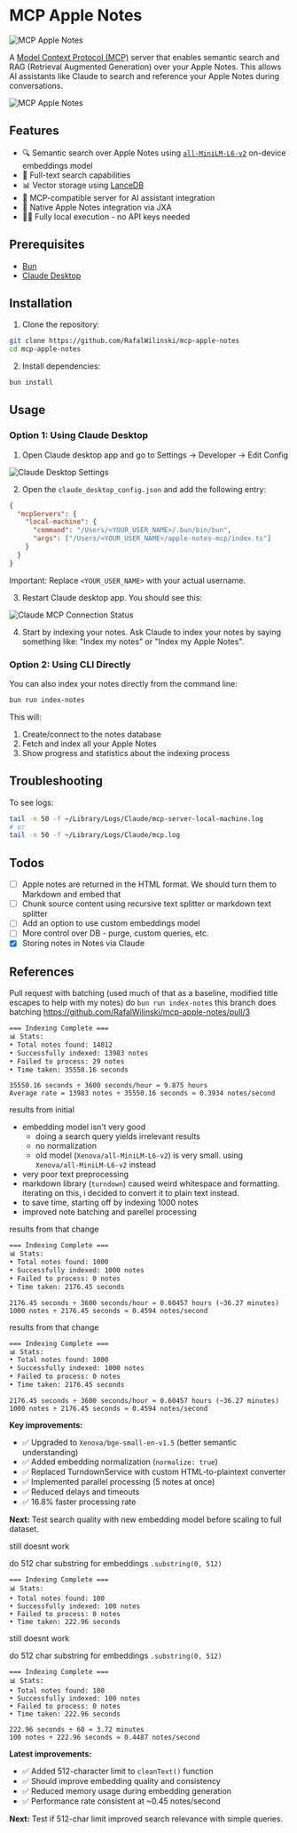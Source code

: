 # MCP Apple Notes

![MCP Apple Notes](./images/logo.png)

A [Model Context Protocol (MCP)](https://www.anthropic.com/news/model-context-protocol) server that enables semantic search and RAG (Retrieval Augmented Generation) over your Apple Notes. This allows AI assistants like Claude to search and reference your Apple Notes during conversations.

![MCP Apple Notes](./images/demo.png)

## Features

- 🔍 Semantic search over Apple Notes using [`all-MiniLM-L6-v2`](https://huggingface.co/sentence-transformers/all-MiniLM-L6-v2) on-device embeddings model
- 📝 Full-text search capabilities
- 📊 Vector storage using [LanceDB](https://lancedb.github.io/lancedb/)
- 🤖 MCP-compatible server for AI assistant integration
- 🍎 Native Apple Notes integration via JXA
- 🏃‍♂️ Fully local execution - no API keys needed

## Prerequisites

- [Bun](https://bun.sh/docs/installation)
- [Claude Desktop](https://claude.ai/download)

## Installation

1. Clone the repository:

```bash
git clone https://github.com/RafalWilinski/mcp-apple-notes
cd mcp-apple-notes
```

2. Install dependencies:

```bash
bun install
```

## Usage

### Option 1: Using Claude Desktop

1. Open Claude desktop app and go to Settings -> Developer -> Edit Config

![Claude Desktop Settings](./images/desktop_settings.png)

2. Open the `claude_desktop_config.json` and add the following entry:

```json
{
  "mcpServers": {
    "local-machine": {
      "command": "/Users/<YOUR_USER_NAME>/.bun/bin/bun",
      "args": ["/Users/<YOUR_USER_NAME>/apple-notes-mcp/index.ts"]
    }
  }
}
```

Important: Replace `<YOUR_USER_NAME>` with your actual username.

3. Restart Claude desktop app. You should see this:

![Claude MCP Connection Status](./images/verify_installation.png)

4. Start by indexing your notes. Ask Claude to index your notes by saying something like: "Index my notes" or "Index my Apple Notes".

### Option 2: Using CLI Directly

You can also index your notes directly from the command line:

```bash
bun run index-notes
```

This will:
1. Create/connect to the notes database
2. Fetch and index all your Apple Notes
3. Show progress and statistics about the indexing process

## Troubleshooting

To see logs:

```bash
tail -n 50 -f ~/Library/Logs/Claude/mcp-server-local-machine.log
# or
tail -n 50 -f ~/Library/Logs/Claude/mcp.log
```

## Todos

- [ ] Apple notes are returned in the HTML format. We should turn them to Markdown and embed that
- [ ] Chunk source content using recursive text splitter or markdown text splitter
- [ ] Add an option to use custom embeddings model
- [ ] More control over DB - purge, custom queries, etc.
- [x] Storing notes in Notes via Claude

## References
Pull request with batching (used much of that as a baseline, modified title escapes to help with my notes)
do `bun run index-notes` this branch does batching
https://github.com/RafalWilinski/mcp-apple-notes/pull/3

```bash
=== Indexing Complete ===
📊 Stats:
• Total notes found: 14012
• Successfully indexed: 13983 notes
• Failed to process: 29 notes
• Time taken: 35550.16 seconds
```

```
35550.16 seconds ÷ 3600 seconds/hour ≈ 9.875 hours
Average rate = 13983 notes ÷ 35550.16 seconds ≈ 0.3934 notes/second
```

results from initial
- embedding model isn't very good
  - doing a search query yields irrelevant results
  - no normalization
  - old model (`Xenova/all-MiniLM-L6-v2`) is very small. using `Xenova/all-MiniLM-L6-v2` instead
- very poor text preprocessing
- markdown library (`turndown`) caused weird whitespace and formatting. iterating on this, i decided to convert it to plain text instead.
- to save time, starting off by indexing 1000 notes
- improved note batching and parellel processing

results from that change

```bash
=== Indexing Complete ===
📊 Stats:
• Total notes found: 1000
• Successfully indexed: 1000 notes
• Failed to process: 0 notes
• Time taken: 2176.45 seconds
```

```
2176.45 seconds ÷ 3600 seconds/hour ≈ 0.60457 hours (~36.27 minutes)
1000 notes ÷ 2176.45 seconds ≈ 0.4594 notes/second
```

results from that change

```bash
=== Indexing Complete ===
📊 Stats:
• Total notes found: 1000
• Successfully indexed: 1000 notes
• Failed to process: 0 notes
• Time taken: 2176.45 seconds
```

```
2176.45 seconds ÷ 3600 seconds/hour ≈ 0.60457 hours (~36.27 minutes)
1000 notes ÷ 2176.45 seconds ≈ 0.4594 notes/second
```

**Key improvements:**
- ✅ Upgraded to `Xenova/bge-small-en-v1.5` (better semantic understanding)
- ✅ Added embedding normalization (`normalize: true`)
- ✅ Replaced TurndownService with custom HTML-to-plaintext converter
- ✅ Implemented parallel processing (5 notes at once)
- ✅ Reduced delays and timeouts
- ✅ 16.8% faster processing rate

**Next:** Test search quality with new embedding model before scaling to full dataset.

still doesnt work

do 512 char substring for embeddings `.substring(0, 512)`
```
=== Indexing Complete ===
📊 Stats:
• Total notes found: 100
• Successfully indexed: 100 notes
• Failed to process: 0 notes
• Time taken: 222.96 seconds
```

still doesnt work

do 512 char substring for embeddings `.substring(0, 512)`
```
=== Indexing Complete ===
📊 Stats:
• Total notes found: 100
• Successfully indexed: 100 notes
• Failed to process: 0 notes
• Time taken: 222.96 seconds
```

```
222.96 seconds ÷ 60 ≈ 3.72 minutes
100 notes ÷ 222.96 seconds ≈ 0.4487 notes/second
```

**Latest improvements:**
- ✅ Added 512-character limit to `cleanText()` function
- ✅ Should improve embedding quality and consistency
- ✅ Reduced memory usage during embedding generation
- ✅ Performance rate consistent at ~0.45 notes/second

**Next:** Test if 512-char limit improved search relevance with simple queries.